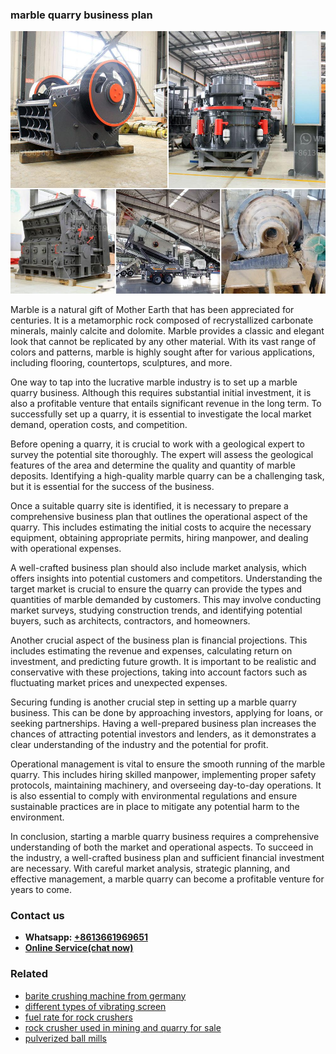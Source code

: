 <h3>marble quarry business plan</h3><img src='1706753859.jpg' alt=''><p>Marble is a natural gift of Mother Earth that has been appreciated for centuries. It is a metamorphic rock composed of recrystallized carbonate minerals, mainly calcite and dolomite. Marble provides a classic and elegant look that cannot be replicated by any other material. With its vast range of colors and patterns, marble is highly sought after for various applications, including flooring, countertops, sculptures, and more.</p><p>One way to tap into the lucrative marble industry is to set up a marble quarry business. Although this requires substantial initial investment, it is also a profitable venture that entails significant revenue in the long term. To successfully set up a quarry, it is essential to investigate the local market demand, operation costs, and competition.</p><p>Before opening a quarry, it is crucial to work with a geological expert to survey the potential site thoroughly. The expert will assess the geological features of the area and determine the quality and quantity of marble deposits. Identifying a high-quality marble quarry can be a challenging task, but it is essential for the success of the business.</p><p>Once a suitable quarry site is identified, it is necessary to prepare a comprehensive business plan that outlines the operational aspect of the quarry. This includes estimating the initial costs to acquire the necessary equipment, obtaining appropriate permits, hiring manpower, and dealing with operational expenses.</p><p>A well-crafted business plan should also include market analysis, which offers insights into potential customers and competitors. Understanding the target market is crucial to ensure the quarry can provide the types and quantities of marble demanded by customers. This may involve conducting market surveys, studying construction trends, and identifying potential buyers, such as architects, contractors, and homeowners.</p><p>Another crucial aspect of the business plan is financial projections. This includes estimating the revenue and expenses, calculating return on investment, and predicting future growth. It is important to be realistic and conservative with these projections, taking into account factors such as fluctuating market prices and unexpected expenses.</p><p>Securing funding is another crucial step in setting up a marble quarry business. This can be done by approaching investors, applying for loans, or seeking partnerships. Having a well-prepared business plan increases the chances of attracting potential investors and lenders, as it demonstrates a clear understanding of the industry and the potential for profit.</p><p>Operational management is vital to ensure the smooth running of the marble quarry. This includes hiring skilled manpower, implementing proper safety protocols, maintaining machinery, and overseeing day-to-day operations. It is also essential to comply with environmental regulations and ensure sustainable practices are in place to mitigate any potential harm to the environment.</p><p>In conclusion, starting a marble quarry business requires a comprehensive understanding of both the market and operational aspects. To succeed in the industry, a well-crafted business plan and sufficient financial investment are necessary. With careful market analysis, strategic planning, and effective management, a marble quarry can become a profitable venture for years to come.</p><h3>Contact us</h3><ul><li><strong>Whatsapp:&nbsp;<a href="https://wa.me/8613661969651">+8613661969651</a></strong></li><li><a href="https://swt.shibang-china.com/?git&amp;zhl&amp;marble quarry business plan"><strong>Online Service(chat now)</strong></a></li></ul><h3>Related</h3><ul><li><a href='barite crushing machine from germany.md'>barite crushing machine from germany</a></li><li><a href='different types of vibrating screen.md'>different types of vibrating screen</a></li><li><a href='fuel rate for rock crushers.md'>fuel rate for rock crushers</a></li><li><a href='rock crusher used in mining and quarry for sale.md'>rock crusher used in mining and quarry for sale</a></li><li><a href='pulverized ball mills.md'>pulverized ball mills</a></li></ul>